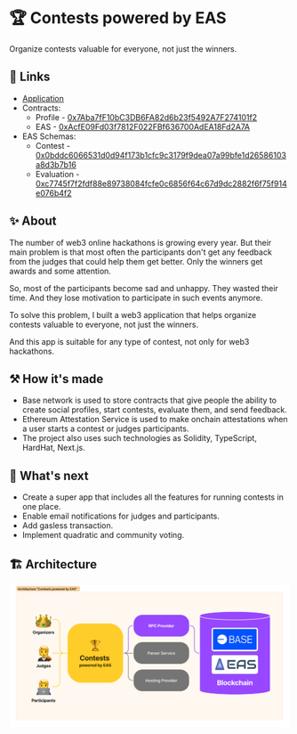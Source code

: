 # 🏆 Contests powered by EAS

Organize contests valuable for everyone, not just the winners.

## 🔗 Links

- [Application](https://contests-powered-by-eas.vercel.app/)
- Contracts:
  - Profile - [0x7Aba7fF10bC3DB6FA82d6b23f5492A7F274101f2](https://goerli.basescan.org/address/0x7Aba7fF10bC3DB6FA82d6b23f5492A7F274101f2)
  - EAS - [0xAcfE09Fd03f7812F022FBf636700AdEA18Fd2A7A](https://goerli.basescan.org/address/0xAcfE09Fd03f7812F022FBf636700AdEA18Fd2A7A)
- EAS Schemas:
  - Contest - [0x0bddc6066531d0d94f173b1cfc9c3179f9dea07a99bfe1d26586103a8d3b7b16](https://base-goerli.easscan.org/schema/view/0x0bddc6066531d0d94f173b1cfc9c3179f9dea07a99bfe1d26586103a8d3b7b16)
  - Evaluation - [0xc7745f7f2fdf88e89738084fcfe0c6856f64c67d9dc2882f6f75f914e076b4f2](https://base-goerli.easscan.org/schema/view/0xc7745f7f2fdf88e89738084fcfe0c6856f64c67d9dc2882f6f75f914e076b4f2)

## ✨ About

The number of web3 online hackathons is growing every year. But their main problem is that most often the participants don't get any feedback from the judges that could help them get better. Only the winners get awards and some attention.

So, most of the participants become sad and unhappy. They wasted their time. And they lose motivation to participate in such events anymore.

To solve this problem, I built a web3 application that helps organize contests valuable to everyone, not just the winners.

And this app is suitable for any type of contest, not only for web3 hackathons.

## ⚒️ How it's made

- Base network is used to store contracts that give people the ability to create social profiles, start contests, evaluate them, and send feedback.
- Ethereum Attestation Service is used to make onchain attestations when a user starts a contest or judges participants.
- The project also uses such technologies as Solidity, TypeScript, HardHat, Next.js.

## 🔮 What's next

- Create a super app that includes all the features for running contests in one place.
- Enable email notifications for judges and participants.
- Add gasless transaction.
- Implement quadratic and community voting.

## 🏗️ Architecture

![Architecture](/architecture.png)
